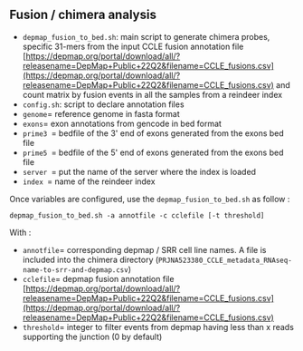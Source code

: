 ## Fusion / chimera analysis


- ``depmap_fusion_to_bed.sh``: main script to generate chimera probes, specific 31-mers from the input CCLE fusion annotation file [https://depmap.org/portal/download/all/?releasename=DepMap+Public+22Q2&filename=CCLE_fusions.csv](https://depmap.org/portal/download/all/?releasename=DepMap+Public+22Q2&filename=CCLE_fusions.csv) and count matrix by fusion events in all the samples from a reindeer index 
- ``config.sh``: script to declare annotation files
- ``genome``= reference genome in fasta format
- ``exons``= exon annotations from gencode in bed format
- ``prime3 ``= bedfile of the 3' end of exons generated from the exons bed file
-  ``prime5 ``= bedfile of the 5' end of exons generated from the exons bed file
-  ``server ``= put the name of the server where the index is loaded
-  ``index ``= name of the reindeer index
	
Once variables are configured, use the ``depmap_fusion_to_bed.sh`` as follow :

``depmap_fusion_to_bed.sh -a annotfile -c cclefile [-t threshold]``

With :

- ``annotfile``= corresponding depmap / SRR cell line names. A file is included into the chimera directory (`PRJNA523380_CCLE_metadata_RNAseq-name-to-srr-and-depmap.csv`)
- ``cclefile``= depmap fusion annotation file [https://depmap.org/portal/download/all/?releasename=DepMap+Public+22Q2&filename=CCLE_fusions.csv](https://depmap.org/portal/download/all/?releasename=DepMap+Public+22Q2&filename=CCLE_fusions.csv)
- ``threshold``= integer to filter events from depmap having less than x reads supporting the junction (0 by default)



